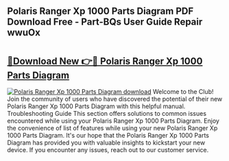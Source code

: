## Polaris Ranger Xp 1000 Parts Diagram PDF Download Free - Part-BQs User Guide Repair wwuOx

# <h2><a href="http://dfmskx.blite.top/?on=Polaris+Ranger+Xp+1000+Parts+Diagram">🔗Download New 👉🔴 Polaris Ranger Xp 1000 Parts Diagram</a></h2>

[![Polaris Ranger Xp 1000 Parts Diagram download](https://i.imgur.com/lujVjoI.png)](http://dfmskx.blite.top/?on=Polaris+Ranger+Xp+1000+Parts+Diagram)
Welcome to the Club! Join the community of users who have discovered the potential of their new Polaris Ranger Xp 1000 Parts Diagram with this helpful manual. Troubleshooting Guide This section offers solutions to common issues encountered while using your Polaris Ranger Xp 1000 Parts Diagram. Enjoy the convenience of list of features while using your new Polaris Ranger Xp 1000 Parts Diagram. It's our hope that the Polaris Ranger Xp 1000 Parts Diagram has provided you with valuable insights to kickstart your new device. If you encounter any issues, reach out to our customer service.
